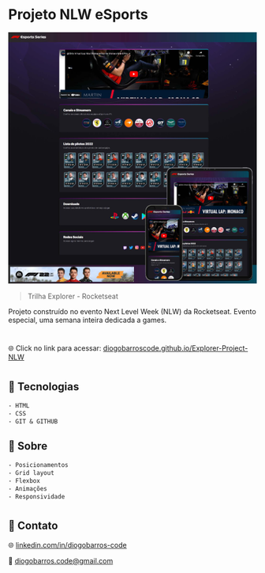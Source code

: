 # Projeto NLW eSports

![preview](./.github/preview-nlw-f1.jpg)

> Trilha Explorer - Rocketseat

Projeto construído no evento Next Level Week (NLW) da Rocketseat. Evento especial, uma semana inteira dedicada a games.
#
🌐 Click no link para acessar:  [diogobarroscode.github.io/Explorer-Project-NLW](https://diogobarroscode.github.io/Explorer-Project-NLW/)
#
## 🚀 Tecnologias

    - HTML
    - CSS
    - GIT & GITHUB

## 🚀 Sobre
    - Posicionamentos
    - Grid layout
    - Flexbox
    - Animações 
    - Responsividade
#
## 📢 Contato

🌐 [linkedin.com/in/diogobarros-code](https://www.linkedin.com/in/diogobarros-code/)

📧 [diogobarros.code@gmail.com](diogobarros.code@gmail.com)